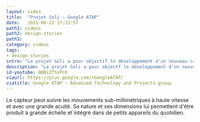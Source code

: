 ```yaml
---
layout: video
title:  "Projet Soli – Google ATAP"
date:   2015-06-22 17:22:57
path1: videos
path2: design-stories
path3:
category: videos
tags:
- design-stories
intro: "Le projet Soli a pour objectif le développement d'un nouveau capteur d'interaction utilisant la technologie radar."
description: "Le projet Soli a pour objectf le développement d'un nouveau capteur d'interaction utilisant la technologie radar."
id-youtube: 0QNiZfSsPc0
viaurl: https://plus.google.com/+GoogleATAP/
viatitle: Google ATAP – Advanced Technology and Projects group
---
```

Le capteur peut suivre les mouvements sub-millimétriques à haute vitesse et avec une grande acuité. Sa nature et ses dimensions lui permettent d'être produit à grande échelle et intégré dans de petits appareils du quotidien.